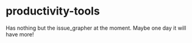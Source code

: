 # productivity-tools
Has nothing but the issue_grapher at the moment. Maybe one day it will have more!
